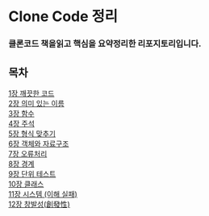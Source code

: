 # Clone Code 정리
### 클론코드 책을읽고 핵심을 요약정리한 리포지토리입니다.


## 목차
[1장 깨끗한 코드](https://github.com/Firedrago95/CleanCode/blob/main/Chapter1%20-%20Intro.md)<br>
[2장 의미 있는 이름](https://github.com/Firedrago95/CleanCode/blob/main/Chapter2%20-%20%EC%9D%98%EB%AF%B8%EC%9E%88%EB%8A%94%20%EC%9D%B4%EB%A6%84.md)<br>
[3장 함수](https://github.com/Firedrago95/CleanCode/blob/main/Chapter3%20-%20%ED%95%A8%EC%88%98.md)<br>
[4장 주석](https://github.com/Firedrago95/CleanCode/blob/main/Chapter4%20-%20%EC%A3%BC%EC%84%9D.md)<br>
[5장 형식 맞추기](https://github.com/Firedrago95/CleanCode/blob/main/Chapter5%20-%20%ED%98%95%EC%8B%9D%20%EB%A7%9E%EC%B6%94%EA%B8%B0.md)<br>
[6장 객체와 자료구조](https://github.com/Firedrago95/CleanCode/blob/main/Chapter6%20-%20%EA%B0%9D%EC%B2%B4%EC%99%80%20%EC%9E%90%EB%A3%8C%EA%B5%AC%EC%A1%B0.md)<br>
[7장 오류처리](https://github.com/Firedrago95/CleanCode/blob/main/Chapter7%20-%20%EC%98%A4%EB%A5%98%EC%B2%98%EB%A6%AC.md)<br>
[8장 경계](https://github.com/Firedrago95/CleanCode/blob/main/Chapter8%20-%20%EA%B2%BD%EA%B3%84.md)<br>
[9장 단위 테스트](https://github.com/Firedrago95/CleanCode/blob/main/Chapter%209%20-%20%EB%8B%A8%EC%9C%84%20%ED%85%8C%EC%8A%A4%ED%8A%B8.md)<br>
[10장 클래스](https://github.com/Firedrago95/CleanCode/blob/main/Chapter%2010%20-%20%ED%81%B4%EB%9E%98%EC%8A%A4.md)<br>
[11장 시스템 (이해 실패) ](https://github.com/Firedrago95/CleanCode/blob/main/Chapter%2011%EC%9E%A5%20-%20%EC%8B%9C%EC%8A%A4%ED%85%9C%20(%EC%8B%A4%ED%8C%A8%EC%9D%98%20%EA%B8%B0%EB%A1%9D).md)<br>
[12장 창발성(創發性)](https://github.com/Firedrago95/CleanCode/blob/main/Chapter%2012%20-%20%EC%B0%BD%EB%B0%9C%EC%84%B1.md)<br>
